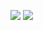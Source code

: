 
![](https://github.com/apachecn/Interview/tree/master/docs/Algorithm/ProjectCornerstone/3221532952133_.pic_hd.jpg)
![](https://github.com/apachecn/Interview/tree/master/docs/Algorithm/ProjectCornerstone/3231532952152_.pic_hd.jpg)
